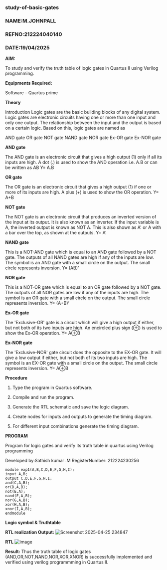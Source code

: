 ### study-of-basic-gates
### NAME:M.JOHNPALL
### REFNO:212224040140
### DATE:19/04/2025


**AIM:** 

To study and verify the truth table of logic gates in Quartus II using Verilog programming.

**Equipments Required:**

Software – Quartus prime 

**Theory**

Introduction Logic gates are the basic building blocks of any digital system. Logic gates are electronic circuits having one or more than one input and only one output. The relationship between the input and the output is based on a certain logic. Based on this, logic gates are named as

AND gate OR gate NOT gate NAND gate NOR gate Ex-OR gate Ex-NOR gate

**AND gate**

The AND gate is an electronic circuit that gives a high output (1) only if all its inputs are high. A dot (.) is used to show the AND operation i.e. A.B or can be written as AB
Y= A.B

**OR gate** 

The OR gate is an electronic circuit that gives a high output (1) if one or more of its inputs are high. A plus (+) is used to show the OR operation.
Y= A+B

**NOT gate**

The NOT gate is an electronic circuit that produces an inverted version of the input at its output. It is also known as an inverter. If the input variable is A, the inverted output is known as NOT A. This is also shown as A' or A with a bar over the top, as shown at the outputs.
Y= A'

**NAND gate**

This is a NOT-AND gate which is equal to an AND gate followed by a NOT gate. The outputs of all NAND gates are high if any of the inputs are low. The symbol is an AND gate with a small circle on the output. The small circle represents inversion.
Y= (AB)’

**NOR gate**

This is a NOT-OR gate which is equal to an OR gate followed by a NOT gate. The outputs of all NOR gates are low if any of the inputs are high. The symbol is an OR gate with a small circle on the output. The small circle represents inversion.
Y= (A+B)’

**Ex-OR gate**

The 'Exclusive-OR' gate is a circuit which will give a high output if either, but not both of its two inputs are high. An encircled plus sign (⊕) is used to show the Ex-OR operation.
Y= A⊕B

**Ex-NOR gate**

The 'Exclusive-NOR' gate circuit does the opposite to the EX-OR gate. It will give a low output if either, but not both of its two inputs are high. The symbol is an EX-OR gate with a small circle on the output. The small circle represents inversion.
Y= A⊕B

**Procedure** 

1.	Type the program in Quartus software.

2.	Compile and run the program.

3.	Generate the RTL schematic and save the logic diagram.

4.	Create nodes for inputs and outputs to generate the timing diagram.

5.	For different input combinations generate the timing diagram.


**PROGRAM**

Program for logic gates and verify its truth table in quartus using Verilog programming

 Developed by:Sathish kumar .M RegisterNumber: 212224230256
 ```
module exp1(A,B,C,D,E,F,G,H,I);
input A,B;
output C,D,E,F,G,H,I;
and(C,A,B);
or(D,A,B);
not(E,A);
nand(F,A,B);
nor(G,A,B);
xor(H,A,B);
xnor(I,A,B);
endmodule

```
 
**Logic symbol & Truthtable**

**RTL realization Output:** 
![Screenshot 2025-04-25 234847](https://github.com/user-attachments/assets/33aaa97f-0e93-44cb-b6fc-946b8e350489)


**RTL**
![image](https://github.com/user-attachments/assets/43b0ef4d-aa59-425b-a932-4eaea294e316)


**Result:**
Thus the truth table of logic gates (AND,OR,NOT,NAND,NOR,XOR,XNOR) is successfully implemented and verified using verilog programmming in Quartus II.


